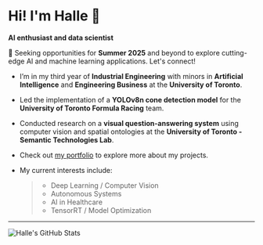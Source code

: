 # Hi! I'm Halle 👋

**AI enthusiast and data scientist**

🔎 Seeking opportunities for **Summer 2025** and beyond to explore cutting-edge AI and machine learning applications. Let's connect!

- I’m in my third year of **Industrial Engineering** with minors in **Artificial Intelligence** and **Engineering Business** at the **University of Toronto**.
- Led the implementation of a **YOLOv8n cone detection model** for the **University of Toronto Formula Racing** team.
- Conducted research on a **visual question-answering system** using computer vision and spatial ontologies at the **University of Toronto - Semantic Technologies Lab**.
- Check out [my portfolio](https://github.com/halle-tae) to explore more about my projects.
- My current interests include:

  > - Deep Learning / Computer Vision  
  > - Autonomous Systems  
  > - AI in Healthcare  
  > - TensorRT / Model Optimization  

---

![Halle's GitHub Stats](https://github-readme-stats.vercel.app/api/top-langs/?username=halle-tae&layout=compact&theme=radical)

